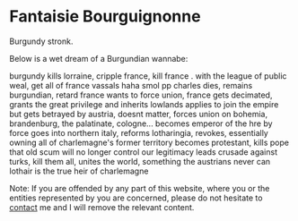 # Fantaisie Bourguignonne
Burgundy stronk. 

Below is a wet dream of a Burgundian wannabe:

burgundy kills lorraine, cripple france, kill france . with the league of public weal, get all of france vassals haha
smol pp charles dies, remains burgundian, retard france wants to force union, france gets decimated, grants the great privilege and inherits lowlands
applies to join the empire but gets betrayed by austria, doesnt matter, forces union on bohemia, brandenburg, the palatinate, cologne... becomes emperor of the hre by force 
goes into northern italy, reforms lotharingia, revokes, essentially owning all of charlemagne's former territory
becomes protestant, kills pope that old scum will no longer control our legitimacy
leads crusade against turks, kill them all, unites the world, something the austrians never can
lothair is the true heir of charlemagne

Note: If you are offended by any part of this website, where you or the entities represented by you are concerned, please do not hesitate to [contact](https://benspaghetti.github.io/contact.html) me and I will remove the relevant content.